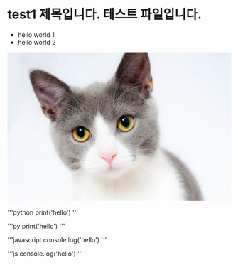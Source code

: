 # test1 제목입니다. 테스트 파일입니다.

* hello world 1
* hello world 2

![고양이 이미지](img/cat.jpg)

'''python
print('hello')
'''

'''py
print('hello')
'''

'''javascript
console.log('hello')
'''

'''js
console.log('hello')
'''